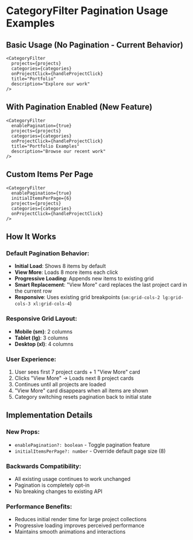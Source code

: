 # CategoryFilter Pagination Usage Examples

## Basic Usage (No Pagination - Current Behavior)

```tsx
<CategoryFilter 
  projects={projects}
  categories={categories}
  onProjectClick={handleProjectClick}
  title="Portfolio"
  description="Explore our work"
/>
```

## With Pagination Enabled (New Feature)

```tsx
<CategoryFilter 
  enablePagination={true}
  projects={projects}
  categories={categories}
  onProjectClick={handleProjectClick}
  title="Portfolio Examples"
  description="Browse our recent work"
/>
```

## Custom Items Per Page

```tsx
<CategoryFilter 
  enablePagination={true}
  initialItemsPerPage={6}
  projects={projects}
  categories={categories}
  onProjectClick={handleProjectClick}
/>
```

## How It Works

### Default Pagination Behavior:
- **Initial Load**: Shows 8 items by default
- **View More**: Loads 8 more items each click
- **Progressive Loading**: Appends new items to existing grid
- **Smart Replacement**: "View More" card replaces the last project card in the current row
- **Responsive**: Uses existing grid breakpoints (`sm:grid-cols-2 lg:grid-cols-3 xl:grid-cols-4`)

### Responsive Grid Layout:
- **Mobile (sm)**: 2 columns
- **Tablet (lg)**: 3 columns  
- **Desktop (xl)**: 4 columns

### User Experience:
1. User sees first 7 project cards + 1 "View More" card
2. Clicks "View More" → Loads next 8 project cards
3. Continues until all projects are loaded
4. "View More" card disappears when all items are shown
5. Category switching resets pagination back to initial state

## Implementation Details

### New Props:
- `enablePagination?: boolean` - Toggle pagination feature
- `initialItemsPerPage?: number` - Override default page size (8)

### Backwards Compatibility:
- All existing usage continues to work unchanged
- Pagination is completely opt-in
- No breaking changes to existing API

### Performance Benefits:
- Reduces initial render time for large project collections
- Progressive loading improves perceived performance
- Maintains smooth animations and interactions
